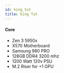 ```yaml
---
id: king_tut
title: King Tut
---
```



#### Core
- Zen 3 5950x
- X570 Motherboard
- Samsung 980 PRO
- 128GB DDR4 3200 mhz
- 1200 Watt 120v PSU
- M.2 Riser for +1 GPU